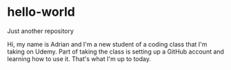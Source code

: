 # hello-world

Just another repository

Hi, my name is Adrian and I'm a new student of a coding class that I'm taking on Udemy.  Part of taking the class is setting up a GitHub account and learning how to use it.  That's what I'm up to today.
